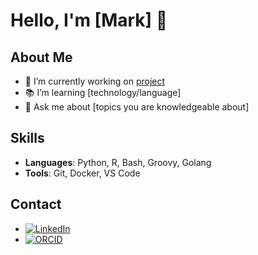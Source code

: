 # Hello, I'm [Mark] 👋

## About Me
- 🌟 I’m currently working on [project](https://link-to-project.com)
- 📚 I’m learning [technology/language]
- 💬 Ask me about [topics you are knowledgeable about]

## Skills
- **Languages**: Python, R, Bash, Groovy, Golang
- **Tools**: Git, Docker, VS Code

## Contact
- [![LinkedIn](https://img.shields.io/badge/-LinkedIn-blue)](https://www.linkedin.com/in/yourprofile/)
- [![ORCID](https://img.shields.io/badge/ORCID-ID-green)](https://orcid.org/0000-0002-7689-6531)

